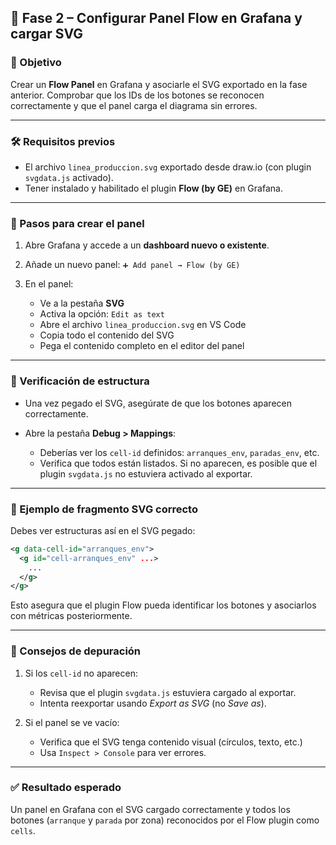 

## 🔹 Fase 2 – Configurar Panel Flow en Grafana y cargar SVG

### 🎯 Objetivo

Crear un **Flow Panel** en Grafana y asociarle el SVG exportado en la fase anterior. Comprobar que los IDs de los botones se reconocen correctamente y que el panel carga el diagrama sin errores.

---

### 🛠️ Requisitos previos

* El archivo `linea_produccion.svg` exportado desde draw\.io (con plugin `svgdata.js` activado).
* Tener instalado y habilitado el plugin **Flow (by GE)** en Grafana.

---

### 🧭 Pasos para crear el panel

1. Abre Grafana y accede a un **dashboard nuevo o existente**.
2. Añade un nuevo panel:
   `➕ Add panel → Flow (by GE)`
3. En el panel:

   * Ve a la pestaña **SVG**
   * Activa la opción: `Edit as text`
   * Abre el archivo `linea_produccion.svg` en VS Code
   * Copia todo el contenido del SVG
   * Pega el contenido completo en el editor del panel

---

### 📌 Verificación de estructura

* Una vez pegado el SVG, asegúrate de que los botones aparecen correctamente.
* Abre la pestaña **Debug > Mappings**:

  * Deberías ver los `cell-id` definidos:
    `arranques_env`, `paradas_env`, etc.
  * Verifica que todos están listados. Si no aparecen, es posible que el plugin `svgdata.js` no estuviera activado al exportar.

---

### 🧾 Ejemplo de fragmento SVG correcto

Debes ver estructuras así en el SVG pegado:

```xml
<g data-cell-id="arranques_env">
  <g id="cell-arranques_env" ...>
    ...
  </g>
</g>
```

Esto asegura que el plugin Flow pueda identificar los botones y asociarlos con métricas posteriormente.

---

### 🧪 Consejos de depuración

1. Si los `cell-id` no aparecen:

   * Revisa que el plugin `svgdata.js` estuviera cargado al exportar.
   * Intenta reexportar usando *Export as SVG* (no *Save as*).

2. Si el panel se ve vacío:

   * Verifica que el SVG tenga contenido visual (círculos, texto, etc.)
   * Usa `Inspect > Console` para ver errores.

---

### ✅ Resultado esperado

Un panel en Grafana con el SVG cargado correctamente y todos los botones (`arranque` y `parada` por zona) reconocidos por el Flow plugin como `cells`.
